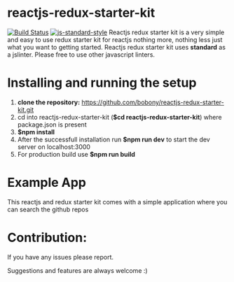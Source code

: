 # reactjs-redux-starter-kit
[![Build Status](https://travis-ci.org/bobony/reactjs-redux-starter-kit.svg?branch=master)](https://travis-ci.org/bobony/reactjs-redux-starter-kit)
[![js-standard-style](https://img.shields.io/badge/code%20style-standard-brightgreen.svg)](http://standardjs.com/)
Reactjs redux starter kit is a very simple and easy to use redux starter kit for reactjs nothing more, nothing less just what you want to getting started.
Reactjs redux starter kit uses **standard** as a jslinter. Please free to use other javascript linters.
# Installing and running the setup
1. **clone the repository:** https://github.com/bobony/reactjs-redux-starter-kit.git
2. cd into reactjs-redux-starter-kit (**$cd reactjs-redux-starter-kit**) where package.json is present
3. **$npm install**
4. After the successfull installation run **$npm run dev** to start the dev server on localhost:3000
5. For production build use **$npm run build**

# Example App
This reactjs and redux starter kit comes with a simple application where you can search the github repos

# Contribution:
If you have any issues please report.

Suggestions and features are always welcome :)
